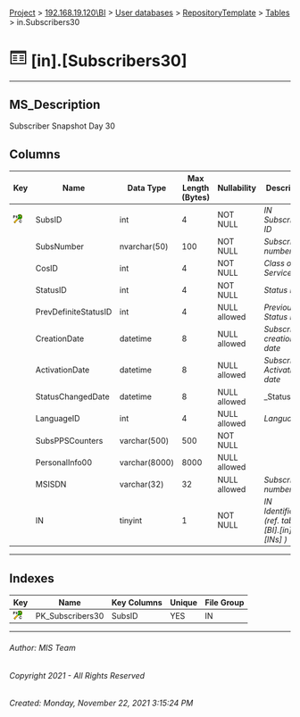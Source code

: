 #### 

[Project](../../../../index.md) > [192.168.19.120\\BI](../../../index.md) > [User databases](../../index.md) > [RepositoryTemplate](../index.md) > [Tables](Tables.md) > in.Subscribers30

# ![Tables](../../../../Images/Table32.png) [in].[Subscribers30]

---

## <a name="#description"></a>MS_Description

Subscriber Snapshot Day 30

## <a name="#columns"></a>Columns

| Key | Name | Data Type | Max Length (Bytes) | Nullability | Description |
|---|---|---|---|---|---|
| [![Cluster Primary Key PK_Subscribers30: SubsID](../../../../Images/pkcluster.png)](#indexes) | SubsID | int | 4 | NOT NULL | _IN Subscriber ID_ |
|  | SubsNumber | nvarchar(50) | 100 | NOT NULL | _Subscriber number_ |
|  | CosID | int | 4 | NOT NULL | _Class of Service ID_ |
|  | StatusID | int | 4 | NOT NULL | _Status ID_ |
|  | PrevDefiniteStatusID | int | 4 | NULL allowed | _Previous Status ID_ |
|  | CreationDate | datetime | 8 | NULL allowed | _Subscriber creation date_ |
|  | ActivationDate | datetime | 8 | NULL allowed | _Subscriber Activation date_ |
|  | StatusChangedDate | datetime | 8 | NULL allowed | _Status _ |
|  | LanguageID | int | 4 | NULL allowed | _Language ID_ |
|  | SubsPPSCounters | varchar(500) | 500 | NOT NULL |  |
|  | PersonalInfo00 | varchar(8000) | 8000 | NULL allowed |  |
|  | MSISDN | varchar(32) | 32 | NULL allowed | _Subscriber number_ |
|  | IN | tinyint | 1 | NOT NULL | _IN Identification (ref. table [BI].[in].[INs] )_ |


---

## <a name="#indexes"></a>Indexes

| Key | Name | Key Columns | Unique | File Group |
|---|---|---|---|---|
| [![Cluster Primary Key PK_Subscribers30: SubsID](../../../../Images/pkcluster.png)](#indexes) | PK_Subscribers30 | SubsID | YES | IN |


---

###### Author:  MIS Team

###### Copyright 2021 - All Rights Reserved

###### Created: Monday, November 22, 2021 3:15:24 PM

